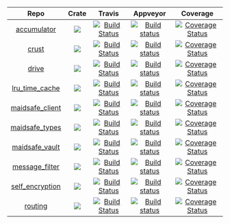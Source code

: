 |Repo|Crate|Travis|Appveyor|Coverage|
|:------:|:-------:|:-------:|:------:|:------:|
|[accumulator](https://github.com/maidsafe/accumulator)|[![](http://meritbadge.herokuapp.com/accumulator)](https://crates.io/crates/accumulator)|[![Build Status](https://travis-ci.org/maidsafe/accumulator.svg?branch=master)](https://travis-ci.org/maidsafe/accumulator)|[![Build status](https://ci.appveyor.com/api/projects/status/13u69betsnh66pb3/branch/master?svg=true)](https://ci.appveyor.com/project/dirvine/accumulator-24ky9/branch/master)|[![Coverage Status](https://coveralls.io/repos/maidsafe/accumulator/badge.svg)](https://coveralls.io/r/maidsafe/accumulator)|
|[crust](https://github.com/maidsafe/crust)|[![](http://meritbadge.herokuapp.com/crust)](https://crates.io/crates/crust)|[![Build Status](https://travis-ci.org/maidsafe/crust.svg?branch=master)](https://travis-ci.org/maidsafe/crust)|[![Build status](https://ci.appveyor.com/api/projects/status/fn6u6g06tp267jom/branch/master?svg=true)](https://ci.appveyor.com/project/dirvine/crust-y32hj/branch/master)|[![Coverage Status](https://coveralls.io/repos/maidsafe/crust/badge.svg)](https://coveralls.io/r/maidsafe/crust)|
|[drive](https://github.com/maidsafe/drive)|[![](http://meritbadge.herokuapp.com/drive)](https://crates.io/crates/drive)|[![Build Status](https://travis-ci.org/maidsafe/drive.svg?branch=master)](https://travis-ci.org/maidsafe/drive)|[![Build status](https://ci.appveyor.com/api/projects/status/oqwlca9awria3xmh/branch/master?svg=true)](https://ci.appveyor.com/project/dirvine/drive-9rqyh/branch/master)|[![Coverage Status](https://coveralls.io/repos/maidsafe/drive/badge.svg)](https://coveralls.io/r/maidsafe/drive)|
|[lru_time_cache](https://github.com/maidsafe/lru_time_cache)|[![](http://meritbadge.herokuapp.com/lru_time_cache)](https://crates.io/crates/lru_time_cache)|[![Build Status](https://travis-ci.org/maidsafe/lru_time_cache.svg?branch=master)](https://travis-ci.org/maidsafe/lru_time_cache)|[![Build status](https://ci.appveyor.com/api/projects/status/xj1muadwnd1ysmmc/branch/master?svg=true)](https://ci.appveyor.com/project/dirvine/lru-time-cache-o9t28/branch/master)|[![Coverage Status](https://coveralls.io/repos/maidsafe/lru_time_cache/badge.svg)](https://coveralls.io/r/maidsafe/lru_time_cache)|
|[maidsafe_client](https://github.com/maidsafe/maidsafe_client)|[![](http://meritbadge.herokuapp.com/maidsafe_client)](https://crates.io/crates/maidsafe_client)|[![Build Status](https://travis-ci.org/maidsafe/maidsafe_client.svg?branch=master)](https://travis-ci.org/maidsafe/maidsafe_client)|[![Build status](https://ci.appveyor.com/api/projects/status/1rnsp7l44y0nvbmt/branch/master?svg=true)](https://ci.appveyor.com/project/dirvine/maidsafe-client-r8y3h/branch/master)|[![Coverage Status](https://coveralls.io/repos/maidsafe/maidsafe_client/badge.svg?branch=master)](https://coveralls.io/r/maidsafe/maidsafe_client?branch=master)|
|[maidsafe_types](https://github.com/maidsafe/maidsafe_types)|[![](http://meritbadge.herokuapp.com/maidsafe_types)](https://crates.io/crates/maidsafe_types)|[![Build Status](https://travis-ci.org/maidsafe/maidsafe_types.svg?branch=master)](https://travis-ci.org/maidsafe/maidsafe_types)|[![Build status](https://ci.appveyor.com/api/projects/status/bxjlrqhqdg3dc5y8/branch/master?svg=true)](https://ci.appveyor.com/project/dirvine/maidsafe-types-pgsk8/branch/master)|[![Coverage Status](https://coveralls.io/repos/maidsafe/maidsafe_types/badge.svg)](https://coveralls.io/r/maidsafe/maidsafe_types)|
|[maidsafe_vault](https://github.com/maidsafe/maidsafe_vault)|[![](http://meritbadge.herokuapp.com/maidsafe_vault)](https://crates.io/crates/maidsafe_vault)|[![Build Status](https://travis-ci.org/maidsafe/maidsafe_vault.svg?branch=master)](https://travis-ci.org/maidsafe/maidsafe_vault) | [![Build status](https://ci.appveyor.com/api/projects/status/sll3b35ejxki5u7n/branch/master?svg=true)](https://ci.appveyor.com/project/dirvine/maidsafe-vault/branch/master) |[![Coverage Status](https://coveralls.io/repos/maidsafe/maidsafe_vault/badge.svg)](https://coveralls.io/r/maidsafe/maidsafe_vault)|
|[message_filter](https://github.com/maidsafe/message_filter)|[![](http://meritbadge.herokuapp.com/message_filter)](https://crates.io/crates/message_filter)|[![Build Status](https://travis-ci.org/maidsafe/message_filter.svg?branch=master)](https://travis-ci.org/maidsafe/message_filter)|[![Build status](https://ci.appveyor.com/api/projects/status/pxcwlrxufqaxqq0d/branch/master?svg=true)](https://ci.appveyor.com/project/dirvine/message-filter-9q8x6/branch/master)|[![Coverage Status](https://coveralls.io/repos/maidsafe/message_filter/badge.svg)](https://coveralls.io/r/maidsafe/message_filter)|
|[self_encryption](https://github.com/maidsafe/self_encryption)|[![](http://meritbadge.herokuapp.com/self_encryption)](https://crates.io/crates/self_encryption)|[![Build Status](https://travis-ci.org/maidsafe/self_encryption.svg?branch=master)](https://travis-ci.org/maidsafe/self_encryption)|[![Build status](https://ci.appveyor.com/api/projects/status/51injx63bu162r86/branch/master?svg=true)](https://ci.appveyor.com/project/dirvine/self-encryption-dj45i/branch/master) | [![Coverage Status](https://coveralls.io/repos/maidsafe/self_encryption/badge.svg?branch=master)](https://coveralls.io/r/maidsafe/self_encryption?branch=master)|
|[routing](https://github.com/maidsafe/routing)|[![](http://meritbadge.herokuapp.com/routing)](https://crates.io/crates/routing)|[![Build Status](https://travis-ci.org/maidsafe/routing.svg?branch=master)](https://travis-ci.org/maidsafe/routing)|[![Build status](https://ci.appveyor.com/api/projects/status/c8fya6uelsmkvygw/branch/master?svg=true)](https://ci.appveyor.com/project/dirvine/routing-xp3gf/branch/master)|[![Coverage Status](https://coveralls.io/repos/maidsafe/routing/badge.svg?branch=master)](https://coveralls.io/r/maidsafe/routing?branch=master)|

